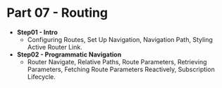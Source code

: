 # Part 07 - Routing

- **Step01 - Intro**
  - Configuring Routes, Set Up Navigation, Navigation Path, Styling Active Router Link.
- **Step02 - Programmatic Navigation**
  - Router Navigate, Relative Paths, Route Parameters, Retrieving Parameters, Fetching Route Parameters Reactively, Subscription Lifecycle.